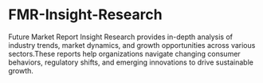 # FMR-Insight-Research
Future Market Report Insight Research provides in-depth analysis of industry trends, market dynamics, and growth opportunities across various sectors.These reports help organizations navigate changing consumer behaviors, regulatory shifts, and emerging innovations to drive sustainable growth.
